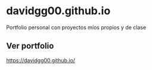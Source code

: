 # davidgg00.github.io
Portfolio personal con proyectos míos propios y de clase

## Ver portfolio
https://davidgg00.github.io/
